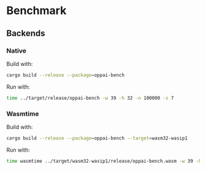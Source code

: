 # Benchmark

## Backends

### Native

Build with:

```sh
cargo build --release --package=oppai-bench
```

Run with:

```sh
time ../target/release/oppai-bench -w 39 -h 32 -n 100000 -s 7
```

### Wasmtime

Build with:

```sh
cargo build --release --package=oppai-bench --target=wasm32-wasip1
```

Run with:

```sh
time wasmtime ../target/wasm32-wasip1/release/oppai-bench.wasm -w 39 -h 32 -n 100000 -s 7
```
